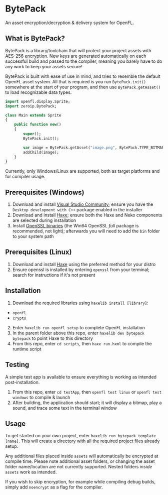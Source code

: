 # BytePack
 An asset encryption/decryption & delivery system for OpenFL.

## What is BytePack?
BytePack is a library/toolchain that will protect your project assets with AES-256 encryption. New keys are generated automatically on each successful build and passed to the compiler, meaning you barely have to do any work to keep your assets secure!

BytePack is built with ease of use in mind, and tries to resemble the default OpenFL asset system. All that is required is you run `BytePack.init()` somewhere at the start of your program, and then use `BytePack.getAsset()` to load recognizable data types.

```haxe
import openfl.display.Sprite;
import zeroip.BytePack;

class Main extends Sprite
{
	public function new()
	{
		super();
		BytePack.init();

		var image = BytePack.getAsset("image.png", BytePack.TYPE_BITMAP);
		addChild(image);
	}
}
```

Currently, only Windows/Linux are supported, both as target platforms and for compiler usage.

## Prerequisites (Windows)
1. Download and install [Visual Studio Community](https://visualstudio.microsoft.com/vs/community/); ensure you have the `Desktop development with C++` package enabled in the installer
2. Download and install [Haxe](https://haxe.org/download/); ensure both the Haxe and Neko components are selected during installation
3. Install [OpenSSL binaries](https://slproweb.com/products/Win32OpenSSL.html) (the Win64 OpenSSL *full* package is recommended, not light); afterwards you will need to add the `bin` folder to your system path

## Prerequisites (Linux)
1. Download and install [Haxe](https://haxe.org/download/) using the preferred method for your distro
2. Ensure openssl is installed by entering `openssl` from your terminal; search for instructions if it's not present

## Installation
1. Download the required libraries using `haxelib install [library]`:

* `openfl`
* `crypto`

2. Enter `haxelib run openfl setup` to complete OpenFL installation
3. In the parent folder above this repo, enter `haxelib dev bytepack bytepack` to point Haxe to this directory
4. From this repo, enter `cd scripts`, then `haxe run.hxml` to compile the runtime script

## Testing
A simple test app is available to ensure everything is working as intended post-installation.

1. From this repo, enter `cd testApp`, then `openfl test linux` or `openfl test windows` to compile & launch
2. After building, the application should start; it will display a bitmap, play a sound, and trace some text in the terminal window

## Usage
To get started on your own project, enter `haxelib run bytepack template [name]`. This will create a directory with all the required project files already setup.

Any additional files placed inside `assets` will automatically be encrypted at compile time. Please note additional asset folders, or changing the asset folder name/location are not currently supported. Nested folders *inside* `assets` work as intended.

If you wish to skip encryption, for example while compiling debug builds, simply add `noencrypt` as a flag for the compiler.
